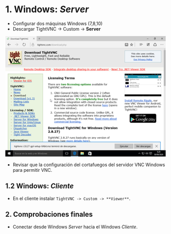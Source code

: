 # 1. Windows: *Server*
- Configurar dos máquinas Windows (7,8,10)
- Descargar TightVNC -> Custom -> **Server** 

![](./images/captura1.png)  



- Revisar que la configuración del cortafuegos del servidor VNC Windows para permitir VNC.

## 1.2 Windows: *Cliente*

- En el cliente instalar `TightVNC -> Custom -> **Viewer**`.

## 2. Comprobaciones finales

- Conectar desde Windows *Server* hacia el Windows *Cliente*.

